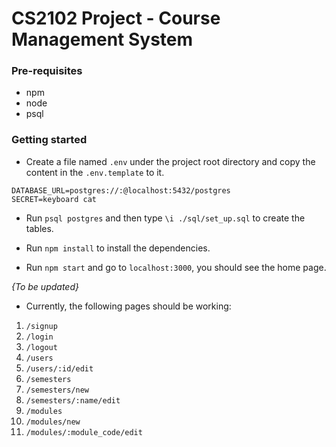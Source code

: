 # CS2102 Project - Course Management System

### Pre-requisites
- npm
- node
- psql

### Getting started
- Create a file named `.env`  under the project root directory and copy the content in the `.env.template` to it.

```
DATABASE_URL=postgres://:@localhost:5432/postgres
SECRET=keyboard cat 
```

- Run `psql postgres` and then type `\i ./sql/set_up.sql` to create the tables.

- Run `npm install` to install the dependencies.

- Run `npm start` and go to `localhost:3000`, you should see 
the home page.

*{To be updated}*
- Currently, the following pages should be working:
1. `/signup`
2. `/login`
3. `/logout`
4. `/users`
5. `/users/:id/edit`
6. `/semesters`
7. `/semesters/new`
8. `/semesters/:name/edit`
9. `/modules`
10. `/modules/new`
11. `/modules/:module_code/edit`


